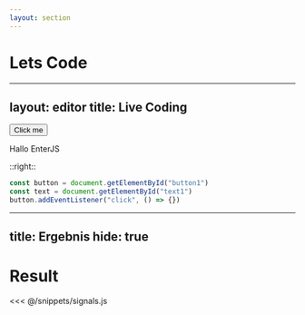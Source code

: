 ```yaml
---
layout: section
---
```


# Lets Code

---
layout: editor
title: Live Coding
---

<div class="flex flex-col justify-center h-full items-center gap-4 rounded bg-gray bg-opacity-10">
  <button id="button1" class="custom-button">Click me</button>
  <p id="text1">Hallo EnterJS</p>
</div>

::right::

```js {monaco-run} {height:'80%',outputHeight:'20%',editorOptions:{fontSize:18,lineNumbers:true}}
const button = document.getElementById("button1")
const text = document.getElementById("text1")
button.addEventListener("click", () => {})
```

<!--
button.addEventListener("click", () => {
    console.log("Hallo")
    text.innerHTML = "Lets go"
})

Vielleicht sollte ich eine Art TDD machen.
Damit man klar von count und double und effect sprechen kann
-->

---
title: Ergebnis
hide: true
---

# Result

<<< @/snippets/signals.js
